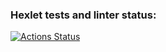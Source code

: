### Hexlet tests and linter status:
[![Actions Status](https://github.com/fejjjsan/java-project-71/workflows/hexlet-check/badge.svg)](https://github.com/fejjjsan/java-project-71/actions)